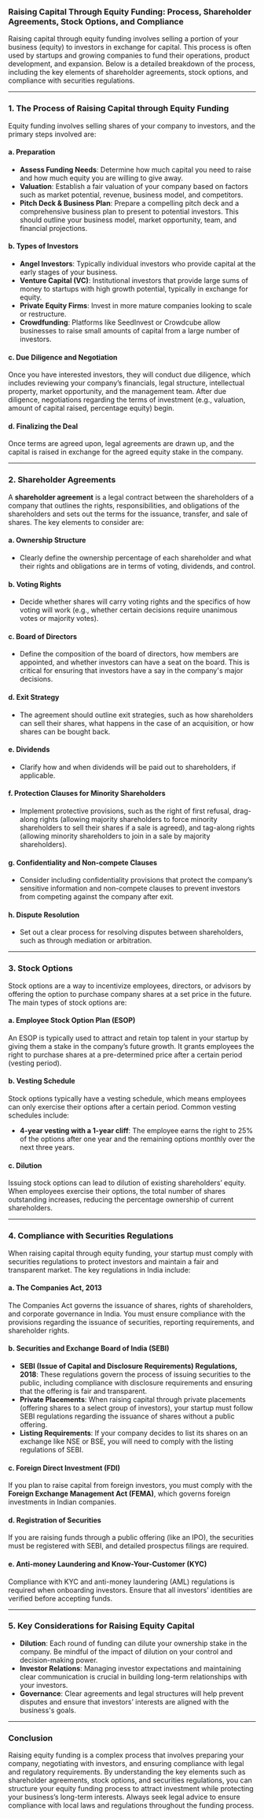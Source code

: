 ### **Raising Capital Through Equity Funding: Process, Shareholder Agreements, Stock Options, and Compliance**

Raising capital through equity funding involves selling a portion of your business (equity) to investors in exchange for capital. This process is often used by startups and growing companies to fund their operations, product development, and expansion. Below is a detailed breakdown of the process, including the key elements of shareholder agreements, stock options, and compliance with securities regulations.

---

### **1. The Process of Raising Capital through Equity Funding**

Equity funding involves selling shares of your company to investors, and the primary steps involved are:

#### **a. Preparation**
- **Assess Funding Needs**: Determine how much capital you need to raise and how much equity you are willing to give away.
- **Valuation**: Establish a fair valuation of your company based on factors such as market potential, revenue, business model, and competitors.
- **Pitch Deck & Business Plan**: Prepare a compelling pitch deck and a comprehensive business plan to present to potential investors. This should outline your business model, market opportunity, team, and financial projections.

#### **b. Types of Investors**
- **Angel Investors**: Typically individual investors who provide capital at the early stages of your business.
- **Venture Capital (VC)**: Institutional investors that provide large sums of money to startups with high growth potential, typically in exchange for equity.
- **Private Equity Firms**: Invest in more mature companies looking to scale or restructure.
- **Crowdfunding**: Platforms like SeedInvest or Crowdcube allow businesses to raise small amounts of capital from a large number of investors.

#### **c. Due Diligence and Negotiation**
Once you have interested investors, they will conduct due diligence, which includes reviewing your company’s financials, legal structure, intellectual property, market opportunity, and the management team. After due diligence, negotiations regarding the terms of investment (e.g., valuation, amount of capital raised, percentage equity) begin.

#### **d. Finalizing the Deal**
Once terms are agreed upon, legal agreements are drawn up, and the capital is raised in exchange for the agreed equity stake in the company.

---

### **2. Shareholder Agreements**

A **shareholder agreement** is a legal contract between the shareholders of a company that outlines the rights, responsibilities, and obligations of the shareholders and sets out the terms for the issuance, transfer, and sale of shares. The key elements to consider are:

#### **a. Ownership Structure**
- Clearly define the ownership percentage of each shareholder and what their rights and obligations are in terms of voting, dividends, and control.

#### **b. Voting Rights**
- Decide whether shares will carry voting rights and the specifics of how voting will work (e.g., whether certain decisions require unanimous votes or majority votes).

#### **c. Board of Directors**
- Define the composition of the board of directors, how members are appointed, and whether investors can have a seat on the board. This is critical for ensuring that investors have a say in the company's major decisions.

#### **d. Exit Strategy**
- The agreement should outline exit strategies, such as how shareholders can sell their shares, what happens in the case of an acquisition, or how shares can be bought back.

#### **e. Dividends**
- Clarify how and when dividends will be paid out to shareholders, if applicable.

#### **f. Protection Clauses for Minority Shareholders**
- Implement protective provisions, such as the right of first refusal, drag-along rights (allowing majority shareholders to force minority shareholders to sell their shares if a sale is agreed), and tag-along rights (allowing minority shareholders to join in a sale by majority shareholders).

#### **g. Confidentiality and Non-compete Clauses**
- Consider including confidentiality provisions that protect the company’s sensitive information and non-compete clauses to prevent investors from competing against the company after exit.

#### **h. Dispute Resolution**
- Set out a clear process for resolving disputes between shareholders, such as through mediation or arbitration.

---

### **3. Stock Options**

Stock options are a way to incentivize employees, directors, or advisors by offering the option to purchase company shares at a set price in the future. The main types of stock options are:

#### **a. Employee Stock Option Plan (ESOP)**
An ESOP is typically used to attract and retain top talent in your startup by giving them a stake in the company’s future growth. It grants employees the right to purchase shares at a pre-determined price after a certain period (vesting period).

#### **b. Vesting Schedule**
Stock options typically have a vesting schedule, which means employees can only exercise their options after a certain period. Common vesting schedules include:
- **4-year vesting with a 1-year cliff**: The employee earns the right to 25% of the options after one year and the remaining options monthly over the next three years.

#### **c. Dilution**
Issuing stock options can lead to dilution of existing shareholders’ equity. When employees exercise their options, the total number of shares outstanding increases, reducing the percentage ownership of current shareholders.

---

### **4. Compliance with Securities Regulations**

When raising capital through equity funding, your startup must comply with securities regulations to protect investors and maintain a fair and transparent market. The key regulations in India include:

#### **a. The Companies Act, 2013**
The Companies Act governs the issuance of shares, rights of shareholders, and corporate governance in India. You must ensure compliance with the provisions regarding the issuance of securities, reporting requirements, and shareholder rights.

#### **b. Securities and Exchange Board of India (SEBI)**
- **SEBI (Issue of Capital and Disclosure Requirements) Regulations, 2018**: These regulations govern the process of issuing securities to the public, including compliance with disclosure requirements and ensuring that the offering is fair and transparent.
- **Private Placements**: When raising capital through private placements (offering shares to a select group of investors), your startup must follow SEBI regulations regarding the issuance of shares without a public offering.
- **Listing Requirements**: If your company decides to list its shares on an exchange like NSE or BSE, you will need to comply with the listing regulations of SEBI.

#### **c. Foreign Direct Investment (FDI)**
If you plan to raise capital from foreign investors, you must comply with the **Foreign Exchange Management Act (FEMA)**, which governs foreign investments in Indian companies.

#### **d. Registration of Securities**
If you are raising funds through a public offering (like an IPO), the securities must be registered with SEBI, and detailed prospectus filings are required.

#### **e. Anti-money Laundering and Know-Your-Customer (KYC)**
Compliance with KYC and anti-money laundering (AML) regulations is required when onboarding investors. Ensure that all investors' identities are verified before accepting funds.

---

### **5. Key Considerations for Raising Equity Capital**
- **Dilution**: Each round of funding can dilute your ownership stake in the company. Be mindful of the impact of dilution on your control and decision-making power.
- **Investor Relations**: Managing investor expectations and maintaining clear communication is crucial in building long-term relationships with your investors.
- **Governance**: Clear agreements and legal structures will help prevent disputes and ensure that investors’ interests are aligned with the business's goals.

---

### **Conclusion**

Raising equity funding is a complex process that involves preparing your company, negotiating with investors, and ensuring compliance with legal and regulatory requirements. By understanding the key elements such as shareholder agreements, stock options, and securities regulations, you can structure your equity funding process to attract investment while protecting your business’s long-term interests. Always seek legal advice to ensure compliance with local laws and regulations throughout the funding process.